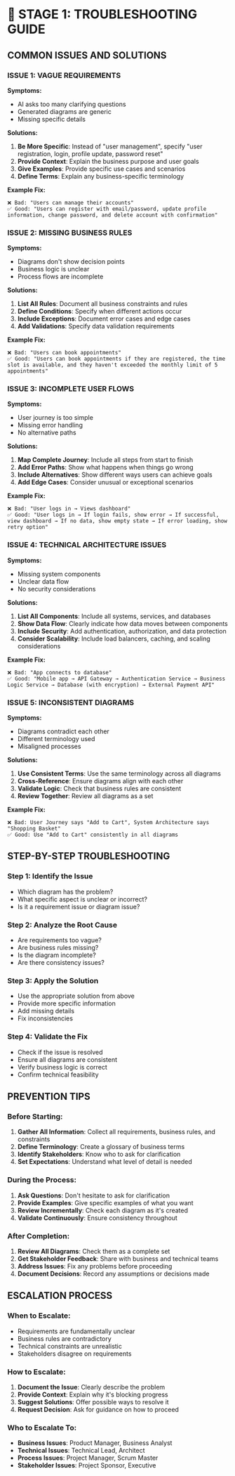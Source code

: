 # 🎯 STAGE 1: TROUBLESHOOTING GUIDE

## **COMMON ISSUES AND SOLUTIONS**

### **ISSUE 1: VAGUE REQUIREMENTS**

**Symptoms:**
- AI asks too many clarifying questions
- Generated diagrams are generic
- Missing specific details

**Solutions:**
1. **Be More Specific**: Instead of "user management", specify "user registration, login, profile update, password reset"
2. **Provide Context**: Explain the business purpose and user goals
3. **Give Examples**: Provide specific use cases and scenarios
4. **Define Terms**: Explain any business-specific terminology

**Example Fix:**
```
❌ Bad: "Users can manage their accounts"
✅ Good: "Users can register with email/password, update profile information, change password, and delete account with confirmation"
```

### **ISSUE 2: MISSING BUSINESS RULES**

**Symptoms:**
- Diagrams don't show decision points
- Business logic is unclear
- Process flows are incomplete

**Solutions:**
1. **List All Rules**: Document all business constraints and rules
2. **Define Conditions**: Specify when different actions occur
3. **Include Exceptions**: Document error cases and edge cases
4. **Add Validations**: Specify data validation requirements

**Example Fix:**
```
❌ Bad: "Users can book appointments"
✅ Good: "Users can book appointments if they are registered, the time slot is available, and they haven't exceeded the monthly limit of 5 appointments"
```

### **ISSUE 3: INCOMPLETE USER FLOWS**

**Symptoms:**
- User journey is too simple
- Missing error handling
- No alternative paths

**Solutions:**
1. **Map Complete Journey**: Include all steps from start to finish
2. **Add Error Paths**: Show what happens when things go wrong
3. **Include Alternatives**: Show different ways users can achieve goals
4. **Add Edge Cases**: Consider unusual or exceptional scenarios

**Example Fix:**
```
❌ Bad: "User logs in → Views dashboard"
✅ Good: "User logs in → If login fails, show error → If successful, view dashboard → If no data, show empty state → If error loading, show retry option"
```

### **ISSUE 4: TECHNICAL ARCHITECTURE ISSUES**

**Symptoms:**
- Missing system components
- Unclear data flow
- No security considerations

**Solutions:**
1. **List All Components**: Include all systems, services, and databases
2. **Show Data Flow**: Clearly indicate how data moves between components
3. **Include Security**: Add authentication, authorization, and data protection
4. **Consider Scalability**: Include load balancers, caching, and scaling considerations

**Example Fix:**
```
❌ Bad: "App connects to database"
✅ Good: "Mobile app → API Gateway → Authentication Service → Business Logic Service → Database (with encryption) → External Payment API"
```

### **ISSUE 5: INCONSISTENT DIAGRAMS**

**Symptoms:**
- Diagrams contradict each other
- Different terminology used
- Misaligned processes

**Solutions:**
1. **Use Consistent Terms**: Use the same terminology across all diagrams
2. **Cross-Reference**: Ensure diagrams align with each other
3. **Validate Logic**: Check that business rules are consistent
4. **Review Together**: Review all diagrams as a set

**Example Fix:**
```
❌ Bad: User Journey says "Add to Cart", System Architecture says "Shopping Basket"
✅ Good: Use "Add to Cart" consistently in all diagrams
```

## **STEP-BY-STEP TROUBLESHOOTING**

### **Step 1: Identify the Issue**
- Which diagram has the problem?
- What specific aspect is unclear or incorrect?
- Is it a requirement issue or diagram issue?

### **Step 2: Analyze the Root Cause**
- Are requirements too vague?
- Are business rules missing?
- Is the diagram incomplete?
- Are there consistency issues?

### **Step 3: Apply the Solution**
- Use the appropriate solution from above
- Provide more specific information
- Add missing details
- Fix inconsistencies

### **Step 4: Validate the Fix**
- Check if the issue is resolved
- Ensure all diagrams are consistent
- Verify business logic is correct
- Confirm technical feasibility

## **PREVENTION TIPS**

### **Before Starting:**
1. **Gather All Information**: Collect all requirements, business rules, and constraints
2. **Define Terminology**: Create a glossary of business terms
3. **Identify Stakeholders**: Know who to ask for clarification
4. **Set Expectations**: Understand what level of detail is needed

### **During the Process:**
1. **Ask Questions**: Don't hesitate to ask for clarification
2. **Provide Examples**: Give specific examples of what you want
3. **Review Incrementally**: Check each diagram as it's created
4. **Validate Continuously**: Ensure consistency throughout

### **After Completion:**
1. **Review All Diagrams**: Check them as a complete set
2. **Get Stakeholder Feedback**: Share with business and technical teams
3. **Address Issues**: Fix any problems before proceeding
4. **Document Decisions**: Record any assumptions or decisions made

## **ESCALATION PROCESS**

### **When to Escalate:**
- Requirements are fundamentally unclear
- Business rules are contradictory
- Technical constraints are unrealistic
- Stakeholders disagree on requirements

### **How to Escalate:**
1. **Document the Issue**: Clearly describe the problem
2. **Provide Context**: Explain why it's blocking progress
3. **Suggest Solutions**: Offer possible ways to resolve it
4. **Request Decision**: Ask for guidance on how to proceed

### **Who to Escalate To:**
- **Business Issues**: Product Manager, Business Analyst
- **Technical Issues**: Technical Lead, Architect
- **Process Issues**: Project Manager, Scrum Master
- **Stakeholder Issues**: Project Sponsor, Executive
